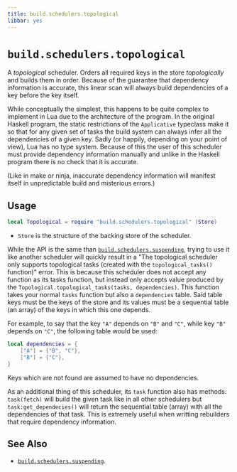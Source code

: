 ```yaml
---
title: build.schedulers.topological
libbar: yes
---
```


# `build.schedulers.topological` #

A *topological* scheduler. Orders all required keys in the store
*topologically* and builds them in order. Because of the guarantee that
dependency information is accurate, this linear scan will always build
dependencies of a key before the key itself.

While conceptually the simplest, this happens to be quite complex to implement
in Lua due to the architecture of the program. In the original Haskell program,
the static restrictions of the `Applicative` typeclass make it so that for any
given set of tasks the build system can always infer all the dependencies of a
given key. Sadly (or happily, depending on your point of view), Lua has no type
system. Because of this the user of this scheduler must provide dependency
information manually and unlike in the Haskell program there is no check that
it is accurate.

(Like in make or ninja, inaccurate dependency information will manifest itself
in unpredictable build and misterious errors.)

## Usage ##

```lua
local Topological = require "build.schedulers.topological" (Store)
```

  * `Store` is the structure of the backing store of the scheduler.

While the API is the same than
[`build.schedulers.suspending`](schedulers-suspending.md), trying to use it
like another scheduler will quickly result in a "The topological scheduler only
supports topological tasks (created with the `topological_tasks()` function)"
error. This is because this scheduler does not accept any function as its tasks
function, but instead only accepts value produced by the
`Topological.topological_tasks(tasks, dependencies)`. This function takes your
normal `tasks` function but also a `dependencies` table. Said table keys must
be the keys of the store and its values must be a sequential table (an array)
of the keys in which this one depends.

For example, to say that the key `"A"` depends on `"B"` and `"C"`, while key
`"B"` depends on `"C"`, the following table would be used:

```lua
local dependencies = {
    ["A"] = {"B", "C"},
    ["B"] = {"C"},
}
```

Keys which are not found are assumed to have no dependencies.

As an additional thing of this scheduler, its `task` function also has methods:
`task(fetch)` will build the given task like in all other schedulers but
`task:get_dependecies()` will return the sequential table (array) with all the
dependencies of that task. This is extremely useful when writting rebuilders
that require dependency information.

## See Also ##

  * [`build.schedulers.suspending`](schedulers-suspending.md).
